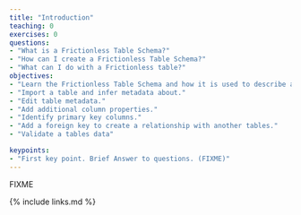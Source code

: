```yaml
---
title: "Introduction"
teaching: 0
exercises: 0
questions:
- "What is a Frictionless Table Schema?"
- "How can I create a Frictionless Table Schema?"
- "What can I do with a Frictionless table?"
objectives:
- "Learn the Frictionless Table Schema and how it is used to describe a tabular dataset."
- "Import a table and infer metadata about."
- "Edit table metadata."
- "Add additional column properties."
- "Identify primary key columns."
- "Add a foreign key to create a relationship with another tables."
- "Validate a tables data"

keypoints:
- "First key point. Brief Answer to questions. (FIXME)"
---
```

FIXME

{% include links.md %}

